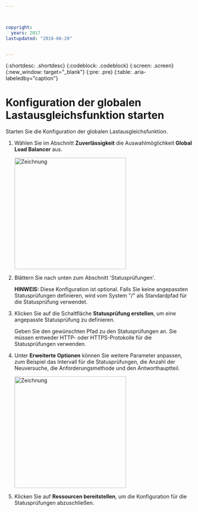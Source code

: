 ```yaml
---



copyright:
  years: 2017
lastupdated: "2018-06-20"


---
```


{:shortdesc: .shortdesc}
{:codeblock: .codeblock}
{:screen: .screen}
{:new_window: target="_blank"}
{:pre: .pre}
{:table: .aria-labeledby="caption"}

# Konfiguration der globalen Lastausgleichsfunktion starten
Starten Sie die Konfiguration der globalen Lastausgleichsfunktion.

1. Wählen Sie im Abschnitt **Zuverlässigkeit** die Auswahlmöglichkeit **Global Load Balancer** aus. 
    
    <img src="images/Reliability6.png" alt="Zeichnung" style="width: 300px;"/>

2. Blättern Sie nach unten zum Abschnitt 'Statusprüfungen'. 

   **HINWEIS:** Diese Konfiguration ist optional. Falls Sie keine angepassten Statusprüfungen definieren, wird vom System "/" als Standardpfad für die Statusprüfung verwendet. 

3. Klicken Sie auf die Schaltfläche **Statusprüfung erstellen**, um eine angepasste Statusprüfung zu definieren.   

   Geben Sie den gewünschten Pfad zu den Statusprüfungen an. Sie müssen entweder HTTP- oder HTTPS-Protokolle für die Statusprüfungen verwenden. 
   
4. Unter **Erweiterte Optionen** können Sie weitere Parameter anpassen, zum Beispiel das Intervall für die Statusprüfungen, die Anzahl der Neuversuche, die Anforderungsmethode und den Antworthauptteil. 
   
   <img src="images/Reliability6.png" alt="Zeichnung" style="width: 300px;"/>
   
5. Klicken Sie auf **Ressourcen bereitstellen**, um die Konfiguration für die Statusprüfungen abzuschließen. 
